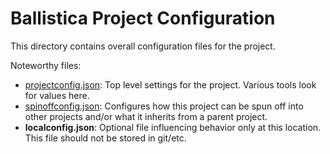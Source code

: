 # Ballistica Project Configuration

This directory contains overall configuration files for the project.

Noteworthy files:
- [projectconfig.json](projectconfig.json): Top level settings for the project.
  Various tools look for values here.
- [spinoffconfig.json](spinoffconfig.json): Configures how this project can be
  spun off into other projects and/or what it inherits from a parent project.
- **localconfig.json**: Optional file influencing behavior only at this
  location. This file should not be stored in git/etc.
